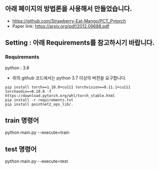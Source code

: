 ## 아래 페이지의 방법론을 사용해서 만들었습니다.
* https://github.com/Strawberry-Eat-Mango/PCT_Pytorch
* Paper link: https://arxiv.org/pdf/2012.09688.pdf

## Setting : 아래 Requirements를 참고하시기 바랍니다.

### Requirements
python : 3.8
* 위의 github 코드에서는 python 3.7 이상의 버젼을 요구합니다.

```shell script
pip install torch==1.10.0+cu111 torchvision==0.11.1+cu111 torchaudio==0.10.0 -f https://download.pytorch.org/whl/torch_stable.html
pip install -r requirements.txt
pip install pointnet2_ops_lib/.
```

## train 명령어
python main.py --execute=train

## test 명령어
python main.py --execute=test



